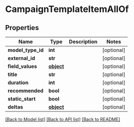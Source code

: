 # CampaignTemplateItemAllOf

## Properties
Name | Type | Description | Notes
------------ | ------------- | ------------- | -------------
**model_type_id** | **int** |  | [optional] 
**external_id** | **str** |  | [optional] 
**field_values** | [**object**](.md) |  | [optional] 
**title** | **str** |  | [optional] 
**duration** | **int** |  | [optional] 
**recommended** | **bool** |  | [optional] 
**static_start** | **bool** |  | [optional] 
**deltas** | [**object**](.md) |  | [optional] 

[[Back to Model list]](../README.md#documentation-for-models) [[Back to API list]](../README.md#documentation-for-api-endpoints) [[Back to README]](../README.md)


